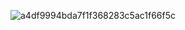 ![a4df9994bda7f1f368283c5ac1f66f5c](https://github.com/BlackStarkGoku/BlackStarkGoku/assets/165695008/9d8becf4-2d6a-46d6-9bd1-4390284bdb6e)

<!--
![08de1e2701e8880c89d599ec4c317481](https://github.com/BlackStarkGoku/BlackStarkGoku/assets/165695008/534bcfd2-585c-441e-af8a-4a0b2bc53b9d)
![image](https://github.com/BlackStarkGoku/BlackStarkGoku/assets/165695008/1f15da0d-1d64-4a4d-b353-d4fb176546e5)
**BlackStarkGoku/BlackStarkGoku** is a ✨ _special_ ✨ repository because its `README.md` (this file) appears on your GitHub profile.

Here are some ideas to get you started:

- 🔭 I’m currently working on ...
- 🌱 I’m currently learning ...
- 👯 I’m looking to collaborate on ...
- 🤔 I’m looking for help with ...
- 💬 Ask me about ...
- 📫 How to reach me: ...
- 😄 Pronouns: ...
- ⚡ Fun fact: ...
-->
